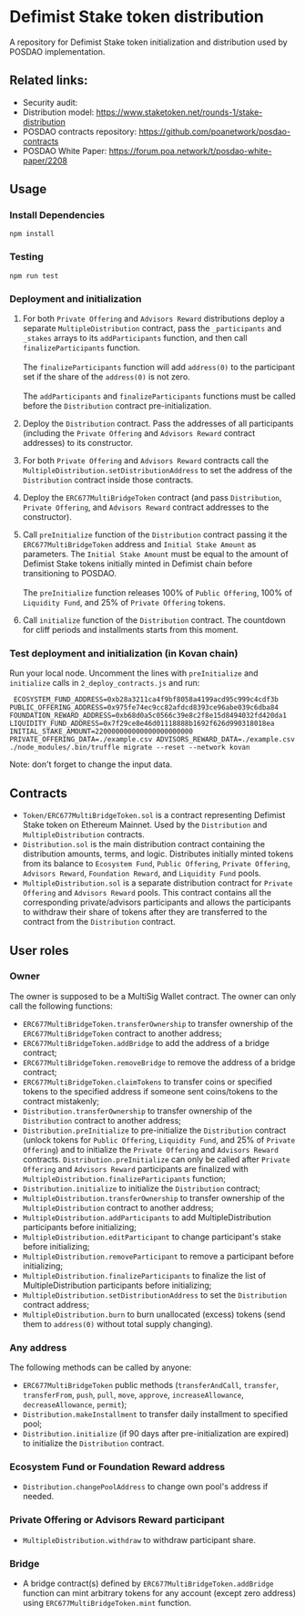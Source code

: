 # Defimist Stake token distribution
A repository for Defimist Stake token initialization and distribution used by POSDAO implementation.

## Related links:
- Security audit: 
- Distribution model: https://www.staketoken.net/rounds-1/stake-distribution
- POSDAO contracts repository: https://github.com/poanetwork/posdao-contracts
- POSDAO White Paper: https://forum.poa.network/t/posdao-white-paper/2208

## Usage
### Install Dependencies
```
npm install
```
### Testing
```
npm run test
```

### Deployment and initialization

1. For both `Private Offering` and `Advisors Reward` distributions deploy a separate `MultipleDistribution` contract, pass the `_participants` and `_stakes` arrays to its `addParticipants` function, and then call `finalizeParticipants` function. \
\
The `finalizeParticipants` function will add `address(0)` to the participant set if the share of the `address(0)` is not zero.\
\
The `addParticipants` and `finalizeParticipants` functions must be called before the `Distribution` contract pre-initialization.

2. Deploy the `Distribution` contract. Pass the addresses of all participants (including the `Private Offering` and `Advisors Reward` contract addresses) to its constructor.

3. For both `Private Offering` and `Advisors Reward` contracts call the `MultipleDistribution.setDistributionAddress` to set the address of the `Distribution` contract inside those contracts.

4. Deploy the `ERC677MultiBridgeToken` contract (and pass `Distribution`, `Private Offering`, and `Advisors Reward` contract addresses to the constructor).

5. Call `preInitialize` function of the `Distribution` contract passing it the `ERC677MultiBridgeToken` address and `Initial Stake Amount` as parameters. The `Initial Stake Amount` must be equal to the amount of Defimist Stake tokens initially minted in Defimist chain before transitioning to POSDAO. \
\
The `preInitialize` function releases 100% of `Public Offering`, 100% of `Liquidity Fund`, and 25% of `Private Offering` tokens.

6. Call `initialize` function of the `Distribution` contract. The countdown for cliff periods and installments starts from this moment.

### Test deployment and initialization (in Kovan chain)
Run your local node.
Uncomment the lines with `preInitialize` and `initialize` calls in `2_deploy_contracts.js` and run:
```
 ECOSYSTEM_FUND_ADDRESS=0xb28a3211ca4f9bf8058a4199acd95c999c4cdf3b PUBLIC_OFFERING_ADDRESS=0x975fe74ec9cc82afdcd8393ce96abe039c6dba84 FOUNDATION_REWARD_ADDRESS=0xb68d0a5c0566c39e8c2f8e15d8494032fd420da1 LIQUIDITY_FUND_ADDRESS=0x7f29ce8e46d01118888b1692f626d990318018ea INITIAL_STAKE_AMOUNT=220000000000000000000000 PRIVATE_OFFERING_DATA=./example.csv ADVISORS_REWARD_DATA=./example.csv ./node_modules/.bin/truffle migrate --reset --network kovan
```
Note: don't forget to change the input data.

## Contracts

- `Token/ERC677MultiBridgeToken.sol` is a contract representing Defimist Stake token on Ethereum Mainnet. Used by the `Distribution` and `MultipleDistribution` contracts.
- `Distribution.sol` is the main distribution contract containing the distribution amounts, terms, and logic. Distributes initially minted tokens from its balance to `Ecosystem Fund`, `Public Offering`, `Private Offering`, `Advisors Reward`, `Foundation Reward`, and `Liquidity Fund` pools.
- `MultipleDistribution.sol` is a separate distribution contract for `Private Offering` and `Advisors Reward` pools. This contract contains all the corresponding private/advisors participants and allows the participants to withdraw their share of tokens after they are transferred to the contract from the `Distribution` contract.

## User roles

### Owner

The owner is supposed to be a MultiSig Wallet contract. The owner can only call the following functions:

- `ERC677MultiBridgeToken.transferOwnership` to transfer ownership of the `ERC677MultiBridgeToken` contract to another address;
- `ERC677MultiBridgeToken.addBridge` to add the address of a bridge contract;
- `ERC677MultiBridgeToken.removeBridge` to remove the address of a bridge contract;
- `ERC677MultiBridgeToken.claimTokens` to transfer coins or specified tokens to the specified address if someone sent coins/tokens to the contract mistakenly;
- `Distribution.transferOwnership` to transfer ownership of the `Distribution` contract to another address;
- `Distribution.preInitialize` to pre-initialize the `Distribution` contract (unlock tokens for `Public Offering`, `Liquidity Fund`, and 25% of `Private Offering`) and to initialize the `Private Offering` and `Advisors Reward` contracts. `Distribution.preInitialize` can only be called after `Private Offering` and `Advisors Reward` participants are finalized with `MultipleDistribution.finalizeParticipants` function;
- `Distribution.initialize` to initialize the `Distribution` contract;
- `MultipleDistribution.transferOwnership` to transfer ownership of the `MultipleDistribution` contract to another address;
- `MultipleDistribution.addParticipants` to add MultipleDistribution participants before initializing;
- `MultipleDistribution.editParticipant` to change participant's stake before initializing;
- `MultipleDistribution.removeParticipant` to remove a participant before initializing;
- `MultipleDistribution.finalizeParticipants` to finalize the list of MultipleDistribution participants before initializing;
- `MultipleDistribution.setDistributionAddress` to set the `Distribution` contract address;
- `MultipleDistribution.burn` to burn unallocated (excess) tokens (send them to `address(0)` without total supply changing).

### Any address

The following methods can be called by anyone:

- `ERC677MultiBridgeToken` public methods (`transferAndCall`, `transfer`, `transferFrom`, `push`, `pull`, `move`, `approve`, `increaseAllowance`, `decreaseAllowance`, `permit`);
- `Distribution.makeInstallment` to transfer daily installment to specified pool;
- `Distribution.initialize` (if 90 days after pre-initialization are expired) to initialize the `Distribution` contract.

### Ecosystem Fund or Foundation Reward address

- `Distribution.changePoolAddress` to change own pool's address if needed.

### Private Offering or Advisors Reward participant

- `MultipleDistribution.withdraw` to withdraw participant share.

### Bridge

- A bridge contract(s) defined by `ERC677MultiBridgeToken.addBridge` function can mint arbitrary tokens for any account (except zero address) using `ERC677MultiBridgeToken.mint` function.
